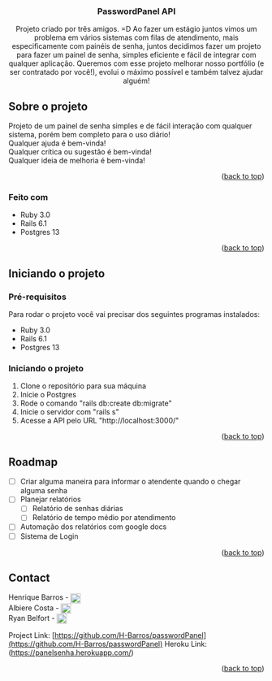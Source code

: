 <div id="top"></div>

<h3 align="center">PasswordPanel API</h3>

  <p align="center">
    Projeto criado por três amigos. =D
    Ao fazer um estágio juntos vimos um problema em vários sistemas com filas de atendimento, mais especificamente com painéis de senha, juntos decidimos fazer um projeto para fazer um painel de senha, simples eficiente e fácil de integrar com qualquer aplicação.
    Queremos com esse projeto melhorar nosso portfólio (e ser contratado por você!), evolui o máximo possível e também talvez ajudar alguém!
  </p>

## Sobre o projeto

Projeto de um painel de senha simples e de fácil interação com qualquer sistema, porém bem completo para o uso diário! <br>
Qualquer ajuda é bem-vinda!<br>
Qualquer crítica ou sugestão é bem-vinda!<br>
Qualquer ideia de melhoria é bem-vinda!

<p align="right">(<a href="#top">back to top</a>)</p>



### Feito com

* Ruby 3.0
* Rails 6.1
* Postgres 13

<p align="right">(<a href="#top">back to top</a>)</p>



<!-- GETTING STARTED -->
## Iniciando o projeto

### Pré-requisitos

Para rodar o projeto você vai precisar dos seguintes programas instalados:

* Ruby 3.0
* Rails 6.1
* Postgres 13

### Iniciando o projeto

1. Clone o repositório para sua máquina
2. Inicie o Postgres
3. Rode o comando "rails db:create db:migrate"
4. Inicie o servidor com "rails s"
5. Acesse a API pelo URL "http://localhost:3000/"

<p align="right">(<a href="#top">back to top</a>)</p>

<!-- ROADMAP -->
## Roadmap

- [ ] Criar alguma maneira para informar o atendente quando o chegar alguma senha
- [ ] Planejar relatórios
  - [ ] Relatório de senhas diárias
  - [ ] Relatório de tempo médio por atendimento
- [ ] Automação dos relatórios com google docs
- [ ] Sistema de Login

<p align="right">(<a href="#top">back to top</a>)</p>


<!-- CONTACT -->
## Contact

Henrique Barros - <a href="https://www.linkedin.com/in/henrique-barros-71b006214/" target="blank"><img align="center" src="https://cdn.jsdelivr.net/npm/simple-icons@3.0.1/icons/linkedin.svg" alt="Barros" height="20" width="20" /></a><br>
Albiere Costa - <a href="https://www.linkedin.com/in/albiere-costa-a94306145/" target="blank"><img align="center" src="https://cdn.jsdelivr.net/npm/simple-icons@3.0.1/icons/linkedin.svg" alt="Barros" height="20" width="20" /></a><br>
Ryan Belfort - <a href="https://www.linkedin.com/in/ryan-henrique-assis-b751581b4/" target="blank"><img align="center" src="https://cdn.jsdelivr.net/npm/simple-icons@3.0.1/icons/linkedin.svg" alt="Barros" height="20" width="20" /></a><br>

Project Link: [https://github.com/H-Barros/passwordPanel](https://github.com/H-Barros/passwordPanel)
Heroku Link: (https://panelsenha.herokuapp.com/)

<p align="right">(<a href="#top">back to top</a>)</p>



<!-- MARKDOWN LINKS & IMAGES -->
<!-- https://www.markdownguide.org/basic-syntax/#reference-style-links -->
[contributors-shield]: https://img.shields.io/github/contributors/github_username/repo_name.svg?style=for-the-badge
[contributors-url]: https://github.com/github_username/repo_name/graphs/contributors
[forks-shield]: https://img.shields.io/github/forks/github_username/repo_name.svg?style=for-the-badge
[forks-url]: https://github.com/github_username/repo_name/network/members
[stars-shield]: https://img.shields.io/github/stars/github_username/repo_name.svg?style=for-the-badge
[stars-url]: https://github.com/github_username/repo_name/stargazers
[issues-shield]: https://img.shields.io/github/issues/github_username/repo_name.svg?style=for-the-badge
[issues-url]: https://github.com/github_username/repo_name/issues
[license-shield]: https://img.shields.io/github/license/github_username/repo_name.svg?style=for-the-badge
[license-url]: https://github.com/github_username/repo_name/blob/master/LICENSE.txt
[linkedin-shield]: https://img.shields.io/badge/-LinkedIn-black.svg?style=for-the-badge&logo=linkedin&colorB=555
[linkedin-url]: https://linkedin.com/in/linkedin_username
[product-screenshot]: images/screenshot.png
